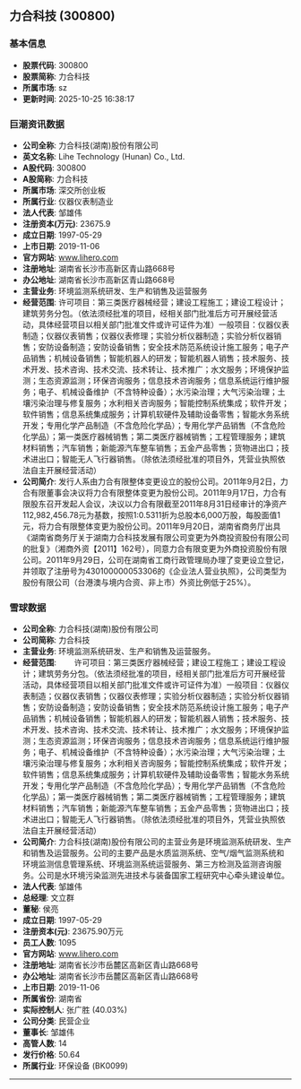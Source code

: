 ## 力合科技 (300800)

### 基本信息

- **股票代码**: 300800
- **股票简称**: 力合科技
- **所属市场**: sz
- **更新时间**: 2025-10-25 16:38:17

### 巨潮资讯数据

- **公司全称**: 力合科技(湖南)股份有限公司
- **英文名称**: Lihe Technology (Hunan) Co., Ltd.
- **A股代码**: 300800
- **A股简称**: 力合科技
- **所属市场**: 深交所创业板
- **所属行业**: 仪器仪表制造业
- **法人代表**: 邹雄伟
- **注册资本(万元)**: 23675.9
- **成立日期**: 1997-05-29
- **上市日期**: 2019-11-06
- **官方网站**: www.lihero.com
- **注册地址**: 湖南省长沙市高新区青山路668号
- **办公地址**: 湖南省长沙市高新区青山路668号
- **主营业务**: 环境监测系统研发、生产和销售及运营服务
- **经营范围**: 许可项目：第三类医疗器械经营；建设工程施工；建设工程设计；建筑劳务分包。（依法须经批准的项目，经相关部门批准后方可开展经营活动，具体经营项目以相关部门批准文件或许可证件为准）一般项目：仪器仪表制造；仪器仪表销售；仪器仪表修理；实验分析仪器制造；实验分析仪器销售；安防设备制造；安防设备销售；安全技术防范系统设计施工服务；电子产品销售；机械设备销售；智能机器人的研发；智能机器人销售；技术服务、技术开发、技术咨询、技术交流、技术转让、技术推广；水文服务；环境保护监测；生态资源监测；环保咨询服务；信息技术咨询服务；信息系统运行维护服务；电子、机械设备维护（不含特种设备）；水污染治理；大气污染治理；土壤污染治理与修复服务；水利相关咨询服务；智能控制系统集成；软件开发；软件销售；信息系统集成服务；计算机软硬件及辅助设备零售；智能水务系统开发；专用化学产品制造（不含危险化学品）；专用化学产品销售（不含危险化学品）；第一类医疗器械销售；第二类医疗器械销售；工程管理服务；建筑材料销售；汽车销售；新能源汽车整车销售；五金产品零售；货物进出口；技术进出口；智能无人飞行器销售。（除依法须经批准的项目外，凭营业执照依法自主开展经营活动）
- **公司简介**: 发行人系由力合有限整体变更设立的股份公司。2011年9月2日，力合有限董事会决议将力合有限整体变更为股份公司。2011年9月17日，力合有限股东召开发起人会议，决议以力合有限截至2011年8月31日经审计的净资产112,982,456.78元为基数，按照1:0.5311折为总股本6,000万股，每股面值1元，将力合有限整体变更为股份公司。2011年9月20日，湖南省商务厅出具《湖南省商务厅关于湖南力合科技发展有限公司变更为外商投资股份有限公司的批复》（湘商外资【2011】162号），同意力合有限变更为外商投资股份有限公司。2011年9月29日，公司在湖南省工商行政管理局办理了变更设立登记，并领取了注册号为430100000053306的《企业法人营业执照》，公司类型为股份有限公司（台港澳与境内合资、非上市）外资比例低于25%）。

### 雪球数据

- **公司全称**: 力合科技(湖南)股份有限公司
- **公司简称**: 力合科技
- **主营业务**: 环境监测系统研发、生产和销售及运营服务。
- **经营范围**: 　　许可项目：第三类医疗器械经营；建设工程施工；建设工程设计；建筑劳务分包。（依法须经批准的项目，经相关部门批准后方可开展经营活动，具体经营项目以相关部门批准文件或许可证件为准）一般项目：仪器仪表制造；仪器仪表销售；仪器仪表修理；实验分析仪器制造；实验分析仪器销售；安防设备制造；安防设备销售；安全技术防范系统设计施工服务；电子产品销售；机械设备销售；智能机器人的研发；智能机器人销售；技术服务、技术开发、技术咨询、技术交流、技术转让、技术推广；水文服务；环境保护监测；生态资源监测；环保咨询服务；信息技术咨询服务；信息系统运行维护服务；电子、机械设备维护（不含特种设备）；水污染治理；大气污染治理；土壤污染治理与修复服务；水利相关咨询服务；智能控制系统集成；软件开发；软件销售；信息系统集成服务；计算机软硬件及辅助设备零售；智能水务系统开发；专用化学产品制造（不含危险化学品）；专用化学产品销售（不含危险化学品）；第一类医疗器械销售；第二类医疗器械销售；工程管理服务；建筑材料销售；汽车销售；新能源汽车整车销售；五金产品零售；货物进出口；技术进出口；智能无人飞行器销售。（除依法须经批准的项目外，凭营业执照依法自主开展经营活动）
- **公司简介**: 力合科技(湖南)股份有限公司的主营业务是环境监测系统研发、生产和销售及运营服务。公司的主要产品是水质监测系统、空气/烟气监测系统和环境监测信息管理系统、环境监测系统运营服务、第三方检测及监测咨询服务。公司是水环境污染监测先进技术与装备国家工程研究中心牵头建设单位。
- **法人代表**: 邹雄伟
- **总经理**: 文立群
- **董秘**: 侯亮
- **成立日期**: 1997-05-29
- **注册资本(元)**: 23675.90万元
- **员工人数**: 1095
- **官方网站**: www.lihero.com
- **注册地址**: 湖南省长沙市岳麓区高新区青山路668号
- **办公地址**: 湖南省长沙市岳麓区高新区青山路668号
- **上市日期**: 2019-11-06
- **所属省份**: 湖南省
- **实际控制人**: 张广胜 (40.03%)
- **公司分类**: 民营企业
- **董事长**: 邹雄伟
- **高管人数**: 14
- **发行价格**: 50.64
- **所属行业**: 环保设备 (BK0099)

---